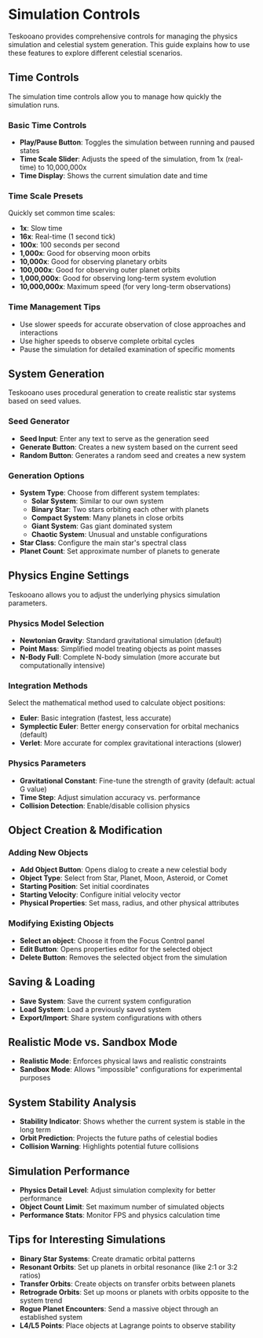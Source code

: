 # Simulation Controls

Teskooano provides comprehensive controls for managing the physics simulation and celestial system generation. This guide explains how to use these features to explore different celestial scenarios.

## Time Controls

The simulation time controls allow you to manage how quickly the simulation runs.

### Basic Time Controls

- **Play/Pause Button**: Toggles the simulation between running and paused states
- **Time Scale Slider**: Adjusts the speed of the simulation, from 1x (real-time) to 10,000,000x
- **Time Display**: Shows the current simulation date and time

### Time Scale Presets

Quickly set common time scales:
- **1x**: Slow time
- **16x**: Real-time (1 second tick)
- **100x**: 100 seconds per second
- **1,000x**: Good for observing moon orbits
- **10,000x**: Good for observing planetary orbits
- **100,000x**: Good for observing outer planet orbits
- **1,000,000x**: Good for observing long-term system evolution
- **10,000,000x**: Maximum speed (for very long-term observations)

### Time Management Tips

- Use slower speeds for accurate observation of close approaches and interactions
- Use higher speeds to observe complete orbital cycles
- Pause the simulation for detailed examination of specific moments

## System Generation

Teskooano uses procedural generation to create realistic star systems based on seed values.

### Seed Generator

- **Seed Input**: Enter any text to serve as the generation seed
- **Generate Button**: Creates a new system based on the current seed
- **Random Button**: Generates a random seed and creates a new system

### Generation Options

- **System Type**: Choose from different system templates:
  - **Solar System**: Similar to our own system
  - **Binary Star**: Two stars orbiting each other with planets
  - **Compact System**: Many planets in close orbits
  - **Giant System**: Gas giant dominated system
  - **Chaotic System**: Unusual and unstable configurations
- **Star Class**: Configure the main star's spectral class
- **Planet Count**: Set approximate number of planets to generate

## Physics Engine Settings

Teskooano allows you to adjust the underlying physics simulation parameters.

### Physics Model Selection

- **Newtonian Gravity**: Standard gravitational simulation (default)
- **Point Mass**: Simplified model treating objects as point masses
- **N-Body Full**: Complete N-body simulation (more accurate but computationally intensive)

### Integration Methods

Select the mathematical method used to calculate object positions:
- **Euler**: Basic integration (fastest, less accurate)
- **Symplectic Euler**: Better energy conservation for orbital mechanics (default)
- **Verlet**: More accurate for complex gravitational interactions (slower)

### Physics Parameters

- **Gravitational Constant**: Fine-tune the strength of gravity (default: actual G value)
- **Time Step**: Adjust simulation accuracy vs. performance
- **Collision Detection**: Enable/disable collision physics

## Object Creation & Modification

### Adding New Objects

- **Add Object Button**: Opens dialog to create a new celestial body
- **Object Type**: Select from Star, Planet, Moon, Asteroid, or Comet
- **Starting Position**: Set initial coordinates
- **Starting Velocity**: Configure initial velocity vector
- **Physical Properties**: Set mass, radius, and other physical attributes

### Modifying Existing Objects

- **Select an object**: Choose it from the Focus Control panel
- **Edit Button**: Opens properties editor for the selected object
- **Delete Button**: Removes the selected object from the simulation

## Saving & Loading

- **Save System**: Save the current system configuration
- **Load System**: Load a previously saved system
- **Export/Import**: Share system configurations with others

## Realistic Mode vs. Sandbox Mode

- **Realistic Mode**: Enforces physical laws and realistic constraints
- **Sandbox Mode**: Allows "impossible" configurations for experimental purposes

## System Stability Analysis

- **Stability Indicator**: Shows whether the current system is stable in the long term
- **Orbit Prediction**: Projects the future paths of celestial bodies
- **Collision Warning**: Highlights potential future collisions

## Simulation Performance

- **Physics Detail Level**: Adjust simulation complexity for better performance
- **Object Count Limit**: Set maximum number of simulated objects
- **Performance Stats**: Monitor FPS and physics calculation time

## Tips for Interesting Simulations

- **Binary Star Systems**: Create dramatic orbital patterns
- **Resonant Orbits**: Set up planets in orbital resonance (like 2:1 or 3:2 ratios)
- **Transfer Orbits**: Create objects on transfer orbits between planets
- **Retrograde Orbits**: Set up moons or planets with orbits opposite to the system trend
- **Rogue Planet Encounters**: Send a massive object through an established system
- **L4/L5 Points**: Place objects at Lagrange points to observe stability 